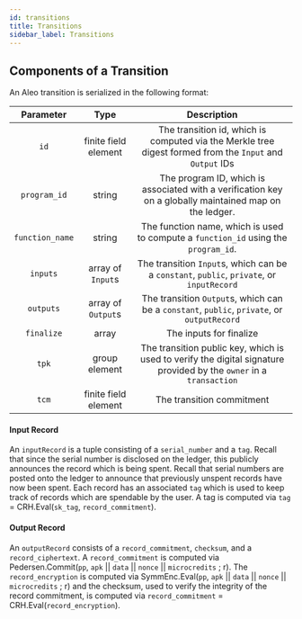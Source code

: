 ```yaml
---
id: transitions
title: Transitions
sidebar_label: Transitions
---
```


## Components of a Transition
An Aleo transition is serialized in the following format:

|    Parameter    |         Type         |                                                                        Description                                                                        |
|:---------------:|:--------------------:|:---------------------------------------------------------------------------------------------------------------------------------------------------------:|
|      `id`       | finite field element |                         The transition id, which is computed via the Merkle tree digest formed from the `Input` and `Output` IDs                          |
|  `program_id`   |        string        |                          The program ID, which is associated with a verification key on a globally maintained map on the ledger.                          |
| `function_name` |        string        |                                    The function name, which is used to compute a `function_id` using the `program_id`.                                    |
|    `inputs`     |  array of `Input`s   |                                 The transition `Input`s, which can be a `constant`, `public`, `private`, or `inputRecord`                                 |
|    `outputs`    |  array of `Output`s  |                                The transition `Output`s, which can be a `constant`, `public`, `private`, or `outputRecord`                                |
|   `finalize`    |        array         |                                                                  The inputs for finalize                                                                  |
|      `tpk`      |    group element     |                    The transition public key, which is used to verify the digital signature provided by the `owner` in a `transaction`                    |
|      `tcm`      | finite field element |                                                                 The transition commitment                                                                 |

#### Input Record
An `inputRecord` is a tuple consisting of a `serial_number` and a `tag`. Recall that since the serial number is disclosed on the ledger, this publicly announces the record which is being spent. 
Recall that serial numbers are posted onto the ledger to announce that previously unspent records have now been spent. Each record has an associated `tag` which is used to keep track of records which are spendable by the user. A tag is computed via `tag` = CRH.Eval(`sk_tag`, `record_commitment`).

#### Output Record
An `outputRecord` consists of a `record_commitment`, `checksum`, and a `record_ciphertext`. A `record_commitment` is computed via Pedersen.Commit(`pp`, `apk` || `data` || `nonce` || `microcredits` ; r). The `record_encryption` is computed via SymmEnc.Eval(`pp`, `apk` || `data` || `nonce` || `microcredits` ; r) and the checksum, used to verify the integrity of the record commitment, is computed via `record_commitment` = CRH.Eval(`record_encryption`).  
